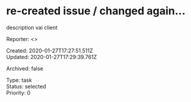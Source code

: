# re-created issue / changed again...

description vai client

Reporter:  <>  

Created: 2020-01-27T17:27:51.511Z  
Updated: 2020-01-27T17:29:39.761Z

Archived: false

Type: task  
Status: selected  
Priority: 0

